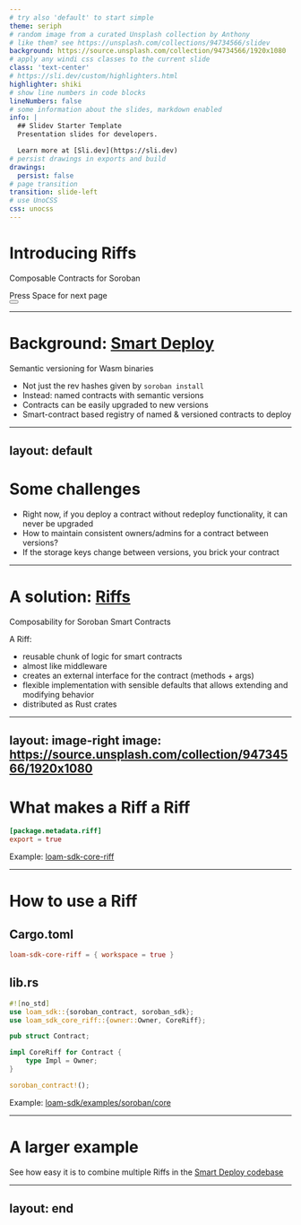 ```yaml
---
# try also 'default' to start simple
theme: seriph
# random image from a curated Unsplash collection by Anthony
# like them? see https://unsplash.com/collections/94734566/slidev
background: https://source.unsplash.com/collection/94734566/1920x1080
# apply any windi css classes to the current slide
class: 'text-center'
# https://sli.dev/custom/highlighters.html
highlighter: shiki
# show line numbers in code blocks
lineNumbers: false
# some information about the slides, markdown enabled
info: |
  ## Slidev Starter Template
  Presentation slides for developers.

  Learn more at [Sli.dev](https://sli.dev)
# persist drawings in exports and build
drawings:
  persist: false
# page transition
transition: slide-left
# use UnoCSS
css: unocss
---
```


# Introducing Riffs

Composable Contracts for Soroban

<div class="pt-12">
  <span @click="$slidev.nav.next" class="px-2 py-1 rounded cursor-pointer" hover="bg-white bg-opacity-10">
    Press Space for next page <carbon:arrow-right class="inline"/>
  </span>
</div>

<div class="abs-br m-6 flex gap-2">
  <button @click="$slidev.nav.openInEditor()" title="Open in Editor" class="text-xl slidev-icon-btn opacity-50 !border-none !hover:text-white">
    <carbon:edit />
  </button>
  <a href="https://github.com/slidevjs/slidev" target="_blank" alt="GitHub"
    class="text-xl slidev-icon-btn opacity-50 !border-none !hover:text-white">
    <carbon-logo-github />
  </a>
</div>

---

# Background: [Smart Deploy](https://github.com/TENK-DAO/smart-deploy)

Semantic versioning for Wasm binaries

- Not just the rev hashes given by `soroban install`
- Instead: named contracts with semantic versions
- Contracts can be easily upgraded to new versions
- Smart-contract based registry of named & versioned contracts to deploy

---
layout: default
---

# Some challenges

- Right now, if you deploy a contract without redeploy functionality, it can never be upgraded
- How to maintain consistent owners/admins for a contract between versions?
- If the storage keys change between versions, you brick your contract

---

# A solution: [Riffs](https://github.com/loambuild/loam-sdk)

Composability for Soroban Smart Contracts

A Riff:

- reusable chunk of logic for smart contracts
- almost like middleware
- creates an external interface for the contract (methods + args)
- flexible implementation with sensible defaults that allows extending and modifying behavior
- distributed as Rust crates

<!--
  - default implementations called by default
  - methods can be overwritten
-->

---
layout: image-right
image: https://source.unsplash.com/collection/94734566/1920x1080
---

# What makes a Riff a Riff

```toml
[package.metadata.riff]
export = true
```

Example: [loam-sdk-core-riff](https://github.com/loambuild/loam-sdk/blob/5473bb20fb3c818e7c30652fadf66647760a408d/crates/loam-core/Cargo.toml)

---

# How to use a Riff

## Cargo.toml

```toml
loam-sdk-core-riff = { workspace = true }
```

## lib.rs

```rs {all|11}
#![no_std]
use loam_sdk::{soroban_contract, soroban_sdk};
use loam_sdk_core_riff::{owner::Owner, CoreRiff};

pub struct Contract;

impl CoreRiff for Contract {
    type Impl = Owner;
}

soroban_contract!();
```

Example: [loam-sdk/examples/soroban/core](https://github.com/loambuild/loam-sdk/blob/5473bb20fb3c818e7c30652fadf66647760a408d/examples/soroban/core/src/lib.rs)

<!--
`soroban_contract!` checks all dependencies to find any that include
`package.metadata.riff` in their Cargo.toml then generates the needed
`soroban_sdk` code for every method of every riff. `Contract` implements all of
them and is called for each of them.
-->

---

# A larger example

See how easy it is to combine multiple Riffs in the [Smart Deploy codebase](https://github.com/TENK-DAO/smart-deploy/tree/feat/loam/crates/smartdeploy)

---
layout: end
---

